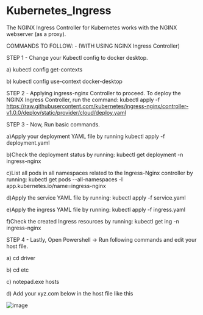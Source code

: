 # Kubernetes_Ingress
The NGINX Ingress Controller for Kubernetes works with the NGINX webserver (as a proxy).

COMMANDS TO FOLLOW: - (WITH USING NGINX Ingress Controller)

STEP 1 - Change your Kubectl config to docker desktop.

a) kubectl config get-contexts

b) kubectl config use-context docker-desktop

STEP 2 - Applying ingress-nginx Controller to proceed.
To deploy the NGINX Ingress Controller, run the command:
kubectl apply -f https://raw.githubusercontent.com/kubernetes/ingress-nginx/controller-v1.0.0/deploy/static/provider/cloud/deploy.yaml

STEP 3 - Now, Run basic commands.

a)Apply your deployment YAML file by running 
kubectl apply -f deployment.yaml

b)Check the deployment status by running: 
kubectl get deployment -n ingress-nginx

c)List all pods in all namespaces related to the Ingress-Nginx controller by running:
kubectl get pods --all-namespaces -l app.kubernetes.io/name=ingress-nginx

d)Apply the service YAML file by running:
kubectl apply -f service.yaml

e)Apply the ingress YAML file by running:
kubectl apply -f ingress.yaml

f)Check the created Ingress resources by running:
kubectl get ing -n ingress-nginx

STEP 4 - Lastly, Open Powershell -> Run following commands and edit your host file.

a) cd driver

b) cd etc

c) notepad.exe hosts

d) Add your xyz.com below in the host file like this

![image](https://github.com/JaislinBajwa/Kubernetes_Ingress/assets/89400877/83e709a5-153a-4d23-8b67-eb44dacd1803)



